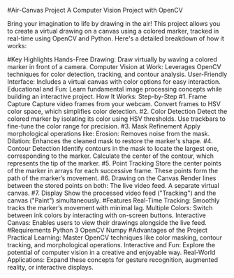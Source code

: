 #Air-Canvas Project
A Computer Vision Project with OpenCV

Bring your imagination to life by drawing in the air! This project allows you to create a virtual drawing on a canvas using a colored marker, tracked in real-time using OpenCV and Python. Here's a detailed breakdown of how it works:

#Key Highlights
Hands-Free Drawing: Draw virtually by waving a colored marker in front of a camera.
Computer Vision at Work: Leverages OpenCV techniques for color detection, tracking, and contour analysis.
User-Friendly Interface: Includes a virtual canvas with color options for easy interaction.
Educational and Fun: Learn fundamental image processing concepts while building an interactive project.
How It Works: Step-by-Step
#1. Frame Capture
Capture video frames from your webcam.
Convert frames to HSV color space, which simplifies color detection.
#2. Color Detection
Detect the colored marker by isolating its color using HSV thresholds.
Use trackbars to fine-tune the color range for precision.
#3. Mask Refinement
Apply morphological operations like:
Erosion: Removes noise from the mask.
Dilation: Enhances the cleaned mask to restore the marker's shape.
#4. Contour Detection
Identify contours in the mask to locate the largest one, corresponding to the marker.
Calculate the center of the contour, which represents the tip of the marker.
#5. Point Tracking
Store the center points of the marker in arrays for each successive frame.
These points form the path of the marker’s movement.
#6. Drawing on the Canvas
Render lines between the stored points on both:
The live video feed.
A separate virtual canvas.
#7. Display
Show the processed video feed ("Tracking") and the canvas ("Paint") simultaneously.
#Features
Real-Time Tracking: Smoothly tracks the marker’s movement with minimal lag.
Multiple Colors: Switch between ink colors by interacting with on-screen buttons.
Interactive Canvas: Enables users to view their drawings alongside the live feed.
#Requirements
Python 3
OpenCV
Numpy
#Advantages of the Project
Practical Learning: Master OpenCV techniques like color masking, contour tracking, and morphological operations.
Interactive and Fun: Explore the potential of computer vision in a creative and enjoyable way.
Real-World Applications: Expand these concepts for gesture recognition, augmented reality, or interactive displays.

